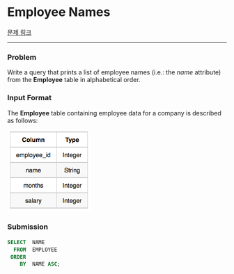# Employee Names

[문제 링크](https://www.hackerrank.com/challenges/name-of-employees/problem?isFullScreen=true)

---

### Problem

Write a query that prints a list of employee names (i.e.: the *name* attribute) from the **Employee** table in alphabetical order.

### Input Format

The **Employee** table containing employee data for a company is described as follows:

![image.png](image.png)

### Submission

```sql
SELECT  NAME
  FROM  EMPLOYEE
 ORDER
    BY  NAME ASC;
```
